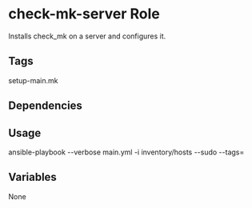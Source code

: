 # check-mk-server Role

Installs check_mk on a server and configures it.

## Tags

setup-main.mk

## Dependencies

## Usage

ansible-playbook --verbose main.yml -i inventory/hosts --sudo --tags=

## Variables

None
